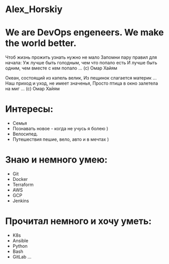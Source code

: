 # Alex_Horskiy
# We are DevOps engeneers. We make the world better.

Чтоб жизнь прожить узнать нужно не мало
Запомни пару правил для начала:
Уж лучше быть голодным, чем что попало есть
И лучше быть одним, чем вместе с кем попало ...
(с) Омар Хайям

Океан, состоящий из капель велик,
Из пещинок слагается материк ...
Наш приход и уход, не имеет значенья,
Просто птица в окно залетела на миг ...
(с) Омар Хайям

# Интересы:
- Семья
- Познавать новое - когда не учусь я болею )
- Велосипед.
- Путешествия пешие, вело, авто и в мечтах )

# Знаю и немного умею:
- Git
- Docker
- Terraform
- AWS
- GCP
- Jenkins

# Прочитал немного и хочу уметь:
- K8s
- Ansible
- Python
- Bash
- GitLab
...
